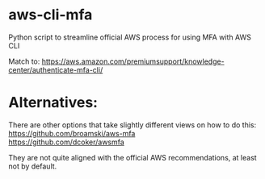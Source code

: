 # aws-cli-mfa
Python script to streamline official AWS process for using MFA with AWS CLI

Match to: https://aws.amazon.com/premiumsupport/knowledge-center/authenticate-mfa-cli/

# Alternatives:
There are other options that take slightly different views on how to do this:\
https://github.com/broamski/aws-mfa \
https://github.com/dcoker/awsmfa

They are not quite aligned with the official AWS recommendations, at least not by default.
